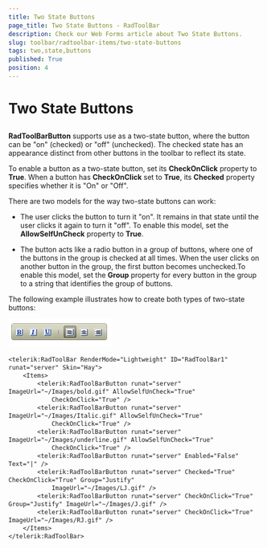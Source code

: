 ```yaml
---
title: Two State Buttons
page_title: Two State Buttons - RadToolBar
description: Check our Web Forms article about Two State Buttons.
slug: toolbar/radtoolbar-items/two-state-buttons
tags: two,state,buttons
published: True
position: 4
---
```


# Two State Buttons

## 

**RadToolBarButton** supports use as a two-state button, where the button can be "on" (checked) or "off" (unchecked). The checked state has an appearance distinct from other buttons in the toolbar to reflect its state.

To enable a button as a two-state button, set its **CheckOnClick** property to **True**. When a button has **CheckOnClick** set to **True**, its **Checked** property specifies whether it is "On" or "Off".

There are two models for the way two-state buttons can work:

* The user clicks the button to turn it "on". It remains in that state until the user clicks it again to turn it "off". To enable this model, set the **AllowSelfUnCheck** property to **True**.

* The button acts like a radio button in a group of buttons, where one of the buttons in the group is checked at all times. When the user clicks on another button in the group, the first button becomes unchecked.To enable this model, set the **Group** property for every button in the group to a string that identifies the group of buttons.

The following example illustrates how to create both types of two-state buttons:

![ToolBar Checked Buttons](images/toolbar_checkedbuttons.png)

````ASPNET
<telerik:RadToolBar RenderMode="Lightweight" ID="RadToolBar1" runat="server" Skin="Hay">
    <Items>
        <telerik:RadToolBarButton runat="server" ImageUrl="~/Images/bold.gif" AllowSelfUnCheck="True"
            CheckOnClick="True" />
        <telerik:RadToolBarButton runat="server" ImageUrl="~/Images/Italic.gif" AllowSelfUnCheck="True"
            CheckOnClick="True" />
        <telerik:RadToolBarButton runat="server" ImageUrl="~/Images/underline.gif" AllowSelfUnCheck="True"
            CheckOnClick="True" />
        <telerik:RadToolBarButton runat="server" Enabled="False" Text="|" />
        <telerik:RadToolBarButton runat="server" Checked="True" CheckOnClick="True" Group="Justify"
            ImageUrl="~/Images/LJ.gif" />
        <telerik:RadToolBarButton runat="server" CheckOnClick="True" Group="Justify" ImageUrl="~/Images/J.gif" />
        <telerik:RadToolBarButton runat="server" CheckOnClick="True" ImageUrl="~/Images/RJ.gif" />
    </Items>
</telerik:RadToolBar>
````


